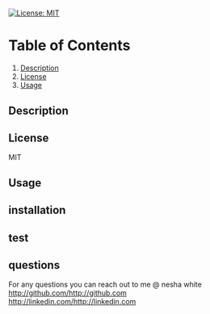 # 
  [![License: MIT](https://img.shields.io/badge/License-MIT-yellow.svg)](https://opensource.org/licenses/MIT)

# Table of Contents
1. [Description](#description)
2. [License](#license)
3. [Usage](#usage)
## Description


## License

MIT
## Usage

## installation

## test


## questions
For any questions you can reach out to me @
nesha white 
</br>
 http://github.com/http://github.com
 </br>
 http://linkedin.com/http://linkedin.com
